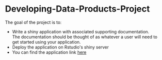 # Developing-Data-Products-Project

The goal of the project is to:
- Write a shiny application with associated supporting documentation. The documentation should be thought of as whatever a user will need to get started using your application.
- Deploy the application on Rstudio's shiny server
- You can find the application link [here](https://xiaoyuerxuyu.shinyapps.io/Project)

